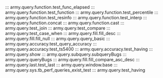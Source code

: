 ::: army.query.function.test_func_elapsed
::: army.query.function.test_function
::: army.query.function.test_percentile
::: army.query.function.test_resinfo
::: army.query.function.test_interp
::: army.query.function.concat
::: army.query.function.cast
::: army.query.test_join
::: army.query.test_compare
::: army.query.test_case_when
::: army.query.fill.fill_desc
::: army.query.fill.fill_null
::: army.query.query_basic
::: army.query.accuracy.test_query_accuracy
::: army.query.accuracy.test_ts5400
::: army.query.accuracy.test_having
::: army.query.show
::: army.query.subquery.subqueryBugs
::: army.query.queryBugs
::: army.query.fill.fill_compare_asc_desc
::: army.query.last.test_last
::: army.query.window.base
::: army.query.sys.tb_perf_queries_exist_test
::: army.query.test_having